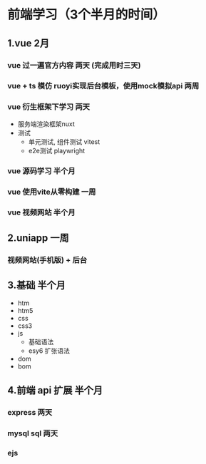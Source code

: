 # 前端学习（3个半月的时间）
## 1.vue 2月 
### vue 过一遍官方内容 两天 (完成用时三天)
### vue + ts 模仿 ruoyi实现后台模板，使用mock模拟api 两周
### vue 衍生框架下学习 两天
  - 服务端渲染框架nuxt
  - 测试
    - 单元测试, 组件测试 vitest
    - e2e测试 playwright
### vue 源码学习 半个月
### vue 使用vite从零构建 一周
### vue 视频网站 半个月


## 2.uniapp 一周
### 视频网站(手机版) + 后台


## 3.基础 半个月
- htm
- htm5
- css
- css3
- js
  - 基础语法
  - esy6 扩张语法
- dom
- bom


## 4.前端 api 扩展 半个月
### express 两天
### mysql sql 两天
### ejs 


